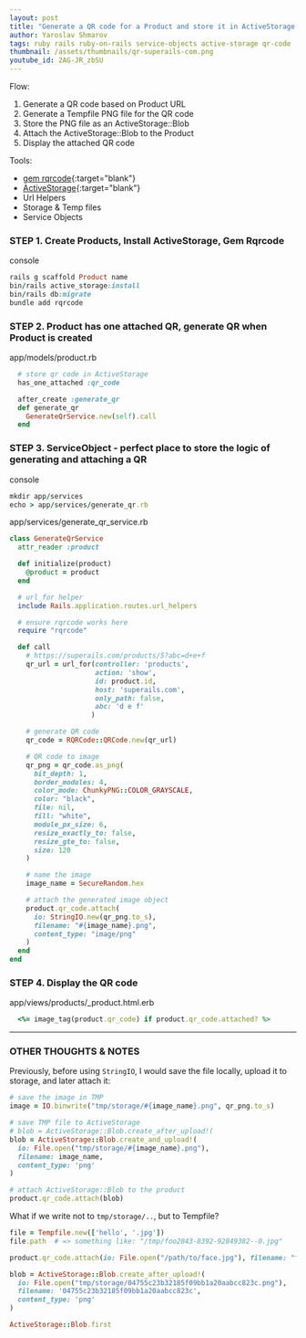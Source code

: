 ```yaml
---
layout: post
title: "Generate a QR code for a Product and store it in ActiveStorage. Service Objects"
author: Yaroslav Shmarov
tags: ruby rails ruby-on-rails service-objects active-storage qr-code
thumbnail: /assets/thumbnails/qr-superails-com.png
youtube_id: 2AG-JR_zbSU
---
```


Flow:
1. Generate a QR code based on Product URL
2. Generate a Tempfile PNG file for the QR code
3. Store the PNG file as an ActiveStorage::Blob
4. Attach the ActiveStorage::Blob to the Product
5. Display the attached QR code

Tools:

* [gem rqrcode](https://github.com/whomwah/rqrcode){:target="blank"}
* [ActiveStorage](https://edgeguides.rubyonrails.org/active_storage_overview.html){:target="blank"}
* Url Helpers
* Storage & Temp files
* Service Objects

### STEP 1. Create Products, Install ActiveStorage, Gem Rqrcode

console
```ruby
rails g scaffold Product name
bin/rails active_storage:install
bin/rails db:migrate
bundle add rqrcode
```

### STEP 2. Product has one attached QR, generate QR when Product is created

app/models/product.rb
```ruby
  # store qr code in ActiveStorage
  has_one_attached :qr_code

  after_create :generate_qr
  def generate_qr
    GenerateQrService.new(self).call
  end
```

### STEP 3. ServiceObject - perfect place to store the logic of generating and attaching a QR

console
```ruby
mkdir app/services
echo > app/services/generate_qr.rb
```

app/services/generate_qr_service.rb
```ruby
class GenerateQrService
  attr_reader :product

  def initialize(product)
    @product = product
  end

  # url_for helper
  include Rails.application.routes.url_helpers

  # ensure rqrcode works here
  require "rqrcode"

  def call
    # https://superails.com/products/5?abc=d+e+f
    qr_url = url_for(controller: 'products',
                     action: 'show',
                     id: product.id,
                     host: 'superails.com',
                     only_path: false,
                     abc: 'd e f'
                    )

    # generate QR code
    qr_code = RQRCode::QRCode.new(qr_url)

    # QR code to image  
    qr_png = qr_code.as_png(
      bit_depth: 1,
      border_modules: 4,
      color_mode: ChunkyPNG::COLOR_GRAYSCALE,
      color: "black",
      file: nil,
      fill: "white",
      module_px_size: 6,
      resize_exactly_to: false,
      resize_gte_to: false,
      size: 120
    )

    # name the image
    image_name = SecureRandom.hex

    # attach the generated image object
    product.qr_code.attach(
      io: StringIO.new(qr_png.to_s),
      filename: "#{image_name}.png",
      content_type: "image/png"
    )
  end
end
```

### STEP 4. Display the QR code

app/views/products/_product.html.erb
```ruby
  <%= image_tag(product.qr_code) if product.qr_code.attached? %>
```

****

### OTHER THOUGHTS & NOTES

Previously, before using `StringIO`, I would save the file locally, upload it to storage, and later attach it:

```ruby
# save the image in TMP
image = IO.binwrite("tmp/storage/#{image_name}.png", qr_png.to_s)

# save TMP file to ActiveStorage
# blob = ActiveStorage::Blob.create_after_upload!(
blob = ActiveStorage::Blob.create_and_upload!(
  io: File.open("tmp/storage/#{image_name}.png"),
  filename: image_name,
  content_type: 'png'
)

# attach ActiveStorage::Blob to the product
product.qr_code.attach(blob)
```

What if we write not to `tmp/storage/..`, but to Tempfile?


```ruby
file = Tempfile.new(['hello', '.jpg'])
file.path  # => something like: "/tmp/foo2843-8392-92849382--0.jpg"

product.qr_code.attach(io: File.open("/path/to/face.jpg"), filename: "face.jpg", content_type: "image/jpg")

blob = ActiveStorage::Blob.create_after_upload!(
  io: File.open("tmp/storage/04755c23b32185f09bb1a20aabcc823c.png"),
  filename: '04755c23b32185f09bb1a20aabcc823c',
  content_type: 'png'
)

ActiveStorage::Blob.first
```